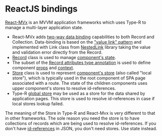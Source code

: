 # ReactJS bindings

[React-MVx](https://volicon.github.io/React-MVx/) is an MVVM application frameworks which uses Type-R to manage a multi-layer application state.

- React-MVx adds [two-way data binding](https://volicon.github.io/React-MVx/#link) capabilities to both Record and Collection. Data-binding is based on the ["value link" pattern](https://medium.com/@gaperton/managing-state-and-forms-with-react-part-1-12eacb647112) and implemented with Link class from [NestedLink](https://github.com/Volicon/NestedLink) library taking the value and validation error directly from the Record.
- [Record](https://volicon.github.io/Type-R/#record) class is used to manage [component's state](https://volicon.github.io/React-MVx/#state).
- The subset of the [Record attributes type annotation](https://volicon.github.io/Type-R/#definition) is used to define component [props](https://volicon.github.io/React-MVx/#props) and [context](https://volicon.github.io/React-MVx/#context).
- [Store](https://volicon.github.io/Type-R/#store) class is used to represent [component's store](https://volicon.github.io/React-MVx/#store) (also called "local store"), which is typically used in the root component of SPA page associated with a route. The state of the children components uses upper component's stores to resolve id-references.
- Type-R [global store](https://volicon.github.io/Type-R/#-static-store-global) may be used as a store for the data shared by application pages. This store is used to resolve id-references in case if local stores lookup failed.

<aside class="warning">
The meaning of the Store in Type-R and React-Mvx is very different to that in other frameworks. The sole reason you need the store is to have collections of records which are being used to resolve id-references. If you don't have <a href="https://volicon.github.io/Type-R/#id-references">id-references</a> in JSON, you don't need stores. Use state instead.
</aside>